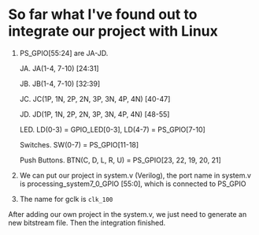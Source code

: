# So far what I've found out to integrate our project with Linux

1. PS_GPIO[55:24] are JA-JD. 

    JA. JA(1-4, 7-10) [24:31]
  
    JB. JB(1-4, 7-10) [32:39]
  
    JC. JC(1P, 1N, 2P, 2N, 3P, 3N, 4P, 4N) [40-47]
  
    JD. JD(1P, 1N, 2P, 2N, 3P, 3N, 4P, 4N) [48-55]
  
    LED. LD(0-3) = GPIO_LED[0-3], LD(4-7) = PS_GPIO[7-10]
    
    Switches. SW(0-7) = PS_GPIO[11-18]
    
    Push Buttons. BTN(C, D, L, R, U) = PS_GPIO[23, 22, 19, 20, 21]
    
2. We can put our project in system.v (Verilog), the port name in system.v is processing_system7_0_GPIO [55:0], which is connected to PS_GPIO

3. The name for gclk is ```clk_100```

After adding our own project in the system.v, we just need to generate an new bitstream file. Then the integration finished. 
